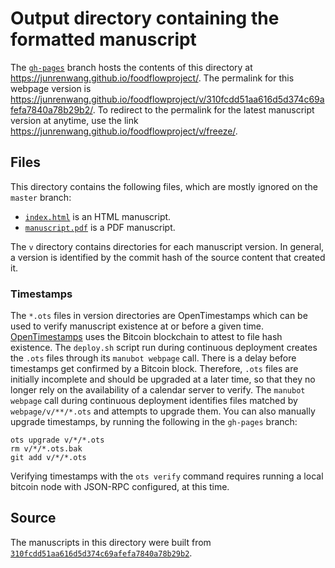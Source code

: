 # Output directory containing the formatted manuscript

The [`gh-pages`](https://github.com/junrenwang/foodflowproject/tree/gh-pages) branch hosts the contents of this directory at <https://junrenwang.github.io/foodflowproject/>.
The permalink for this webpage version is <https://junrenwang.github.io/foodflowproject/v/310fcdd51aa616d5d374c69afefa7840a78b29b2/>.
To redirect to the permalink for the latest manuscript version at anytime, use the link <https://junrenwang.github.io/foodflowproject/v/freeze/>.

## Files

This directory contains the following files, which are mostly ignored on the `master` branch:

+ [`index.html`](index.html) is an HTML manuscript.
+ [`manuscript.pdf`](manuscript.pdf) is a PDF manuscript.

The `v` directory contains directories for each manuscript version.
In general, a version is identified by the commit hash of the source content that created it.

### Timestamps

The `*.ots` files in version directories are OpenTimestamps which can be used to verify manuscript existence at or before a given time.
[OpenTimestamps](https://opentimestamps.org/) uses the Bitcoin blockchain to attest to file hash existence.
The `deploy.sh` script run during continuous deployment creates the `.ots` files through its `manubot webpage` call.
There is a delay before timestamps get confirmed by a Bitcoin block.
Therefore, `.ots` files are initially incomplete and should be upgraded at a later time, so that they no longer rely on the availability of a calendar server to verify.
The `manubot webpage` call during continuous deployment identifies files matched by `webpage/v/**/*.ots` and attempts to upgrade them.
You can also manually upgrade timestamps, by running the following in the `gh-pages` branch:

```shell
ots upgrade v/*/*.ots
rm v/*/*.ots.bak
git add v/*/*.ots
```

Verifying timestamps with the `ots verify` command requires running a local bitcoin node with JSON-RPC configured, at this time.

## Source

The manuscripts in this directory were built from
[`310fcdd51aa616d5d374c69afefa7840a78b29b2`](https://github.com/junrenwang/foodflowproject/commit/310fcdd51aa616d5d374c69afefa7840a78b29b2).
